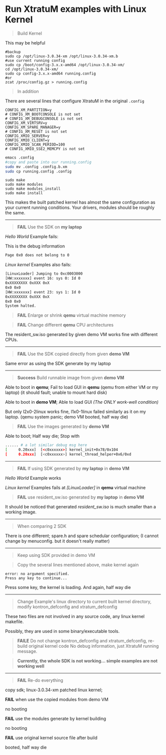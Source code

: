 # Run XtratuM examples with Linux Kernel

> Build Kernel

This may be helpful

```
#backup
sudo cp /opt/linux-3.0.34-xm /opt/linux-3.0.34-xm.b
#use current running config
sudo cp /boot/config-3.x.x-amd64 /opt/linux-3.0.34-xm/
cd /opt/linux-3.0.34-xm/
sudo cp config-3.x.x-amd64 running.config
#or
zcat /proc/config.gz > running.config
```

> In addition

There are several lines that configure XtratuM in the original ```.config```
```config
CONFIG_XM_PARTITION=y
# CONFIG_XM_BOOTCONSOLE is not set
# CONFIG_XM_DEBUGCONSOLE is not set
CONFIG_XM_VIRTSRV=y
CONFIG_XM_SPARE_MANAGER=y
# CONFIG_XM_RESET is not set
CONFIG_XMIO_SERVER=y
CONFIG_XMIO_CLIENT=y
CONFIG_XMIO_SCAN_PERIOD=100
# CONFIG_XMIO_SSE2_MEMCPY is not set
```

```sh
emacs .config
#copy and paste into our running.config
sudo mv .config .config.b.xm
sudo cp running.config .config
```

```
sudo make
sudo make modules
sudo make modules_install
sudo make install
```

This makes the built patched kernel has almost the same configuration as your current running conditions. Your drivers, modules should be roughly the same.

-------


> **FAIL** Use the SDK on **my laptop**

*Hello World* Example fails:

This is the debug information
```sh
Page 0x0 does not belong to 0
```

*Linux kernel* Examples also fails:

```sh
[LinuxLoader] Jumping to 0xc0003000
[HW:xxxxxxx] event 16: sys 0: Id 0
0xXXXXXXXX 0xXXX 0xX
0x0 0x0
[HW:xxxxxxx] event 23: sys 1: Id 0
0xXXXXXXXX 0xXXX 0xX
0x0 0x0
System halted.
```

> **FAIL** Enlarge or shrink **qemu** virtual machine memory

> **FAIL** Change different **qemu** CPU architectures

The resident_sw.iso generated by given demo VM works fine with different CPUs.


-------


> **FAIL** Use the SDK copied directly from given **demo VM**

Same error as using the SDK generate by my laptop


-------


> **Success** Build runnable image from given **demo VM**

Able to boot in **qemu**; Fail to load GUI in **qemu** (qemu from either VM or my laptop) (it should fault; unable to mount hard disk)

Able to boot in **demo VM**; Able to load GUI *(The ONLY work-well condition)*

But only l2x0-2linux works fine, l1x0-1linux failed similarly as it on my laptop. (qemu system panic; demo VM booted, half way die)

> **FAIL** Use the images generated by **demo VM**

Able to boot; Half way die; Stop with
```sh
...... # a lot similar debug msg here
[     0.20xxx]  [<c0xxxxxx>] kernel_init+0x78/0x104
[     0.20xxx]  [<c0xxxxxx>] kernel_thread_helper+0x6/0xd
```


-------


> **FAIL** If using SDK generated by **my laptop** in **demo VM**

*Hello World* Example works

*Linux kernel* Examples fails at *\[LinuxLoader\]* in **qemu** virtual machine

> **FAIL** use resident_sw.iso generated by **my laptop** in **demo VM**

It should be noticed that generated *resident_sw.iso* is much smaller than a working image.


-------


> When comparing 2 SDK

There is one different; spare.h and spare schedular configuration; (I cannot change by menuconfig. but it doesn't really matter)


-------


> Keep using SDK provided in demo VM

> Copy the several lines mentioned above, make kernel again

```
error: no argument specified.
Press any key to continue...
```

Press some key, the kernel is loading. And again, half way die


-------


> Change Example's linux directory to current built kernel directory, modify kontron_defconfig and xtratum_defconfig

These two files are not involved in any source code, any linux kernel makefile.

Possibly, they are used in some binary/executable tools.

> **FAILE** Do not change kontron_defconfig and xtratum_defconfig, re-build original kernel code
No debug information, just XtratuM running message.


> **Currently, the whole SDK is not working... simple examples are not working well**

-------

> **FAIL** Re-do everything

copy sdk; linux-3.0.34-xm patched linux kernel;

**FAIL** when use the copied modules from demo VM

no booting

**FAIL** use the modules generate by kernel building

no booting

**FAIL** use original kernel source file after build

booted, half way die
